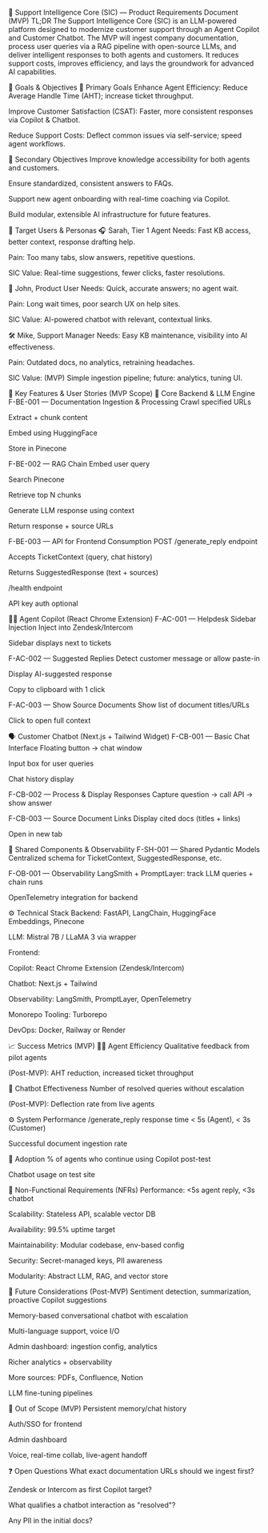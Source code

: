🧠 Support Intelligence Core (SIC) — Product Requirements Document (MVP)
TL;DR
The Support Intelligence Core (SIC) is an LLM-powered platform designed to modernize customer support through an Agent Copilot and Customer Chatbot. The MVP will ingest company documentation, process user queries via a RAG pipeline with open-source LLMs, and deliver intelligent responses to both agents and customers. It reduces support costs, improves efficiency, and lays the groundwork for advanced AI capabilities.

🎯 Goals & Objectives
🥇 Primary Goals
Enhance Agent Efficiency: Reduce Average Handle Time (AHT); increase ticket throughput.

Improve Customer Satisfaction (CSAT): Faster, more consistent responses via Copilot & Chatbot.

Reduce Support Costs: Deflect common issues via self-service; speed agent workflows.

🥈 Secondary Objectives
Improve knowledge accessibility for both agents and customers.

Ensure standardized, consistent answers to FAQs.

Support new agent onboarding with real-time coaching via Copilot.

Build modular, extensible AI infrastructure for future features.

👤 Target Users & Personas
🎧 Sarah, Tier 1 Agent
Needs: Fast KB access, better context, response drafting help.

Pain: Too many tabs, slow answers, repetitive questions.

SIC Value: Real-time suggestions, fewer clicks, faster resolutions.

💬 John, Product User
Needs: Quick, accurate answers; no agent wait.

Pain: Long wait times, poor search UX on help sites.

SIC Value: AI-powered chatbot with relevant, contextual links.

🛠 Mike, Support Manager
Needs: Easy KB maintenance, visibility into AI effectiveness.

Pain: Outdated docs, no analytics, retraining headaches.

SIC Value: (MVP) Simple ingestion pipeline; future: analytics, tuning UI.

🧩 Key Features & User Stories (MVP Scope)
🧠 Core Backend & LLM Engine
F-BE-001 — Documentation Ingestion & Processing
Crawl specified URLs

Extract + chunk content

Embed using HuggingFace

Store in Pinecone

F-BE-002 — RAG Chain
Embed user query

Search Pinecone

Retrieve top N chunks

Generate LLM response using context

Return response + source URLs

F-BE-003 — API for Frontend Consumption
POST /generate_reply endpoint

Accepts TicketContext (query, chat history)

Returns SuggestedResponse (text + sources)

/health endpoint

API key auth optional

🧑‍💻 Agent Copilot (React Chrome Extension)
F-AC-001 — Helpdesk Sidebar Injection
Inject into Zendesk/Intercom

Sidebar displays next to tickets

F-AC-002 — Suggested Replies
Detect customer message or allow paste-in

Display AI-suggested response

Copy to clipboard with 1 click

F-AC-003 — Show Source Documents
Show list of document titles/URLs

Click to open full context

🗣 Customer Chatbot (Next.js + Tailwind Widget)
F-CB-001 — Basic Chat Interface
Floating button → chat window

Input box for user queries

Chat history display

F-CB-002 — Process & Display Responses
Capture question → call API → show answer

F-CB-003 — Source Document Links
Display cited docs (titles + links)

Open in new tab

🔁 Shared Components & Observability
F-SH-001 — Shared Pydantic Models
Centralized schema for TicketContext, SuggestedResponse, etc.

F-OB-001 — Observability
LangSmith + PromptLayer: track LLM queries + chain runs

OpenTelemetry integration for backend

⚙️ Technical Stack
Backend: FastAPI, LangChain, HuggingFace Embeddings, Pinecone

LLM: Mistral 7B / LLaMA 3 via wrapper

Frontend:

Copilot: React Chrome Extension (Zendesk/Intercom)

Chatbot: Next.js + Tailwind

Observability: LangSmith, PromptLayer, OpenTelemetry

Monorepo Tooling: Turborepo

DevOps: Docker, Railway or Render

📈 Success Metrics (MVP)
🧑‍💼 Agent Efficiency
Qualitative feedback from pilot agents

(Post-MVP): AHT reduction, increased ticket throughput

👥 Chatbot Effectiveness
Number of resolved queries without escalation

(Post-MVP): Deflection rate from live agents

⚙️ System Performance
/generate_reply response time < 5s (Agent), < 3s (Customer)

Successful document ingestion rate

🚀 Adoption
% of agents who continue using Copilot post-test

Chatbot usage on test site

🧪 Non-Functional Requirements (NFRs)
Performance: <5s agent reply, <3s chatbot

Scalability: Stateless API, scalable vector DB

Availability: 99.5% uptime target

Maintainability: Modular codebase, env-based config

Security: Secret-managed keys, PII awareness

Modularity: Abstract LLM, RAG, and vector store

🔭 Future Considerations (Post-MVP)
Sentiment detection, summarization, proactive Copilot suggestions

Memory-based conversational chatbot with escalation

Multi-language support, voice I/O

Admin dashboard: ingestion config, analytics

Richer analytics + observability

More sources: PDFs, Confluence, Notion

LLM fine-tuning pipelines

🚫 Out of Scope (MVP)
Persistent memory/chat history

Auth/SSO for frontend

Admin dashboard

Voice, real-time collab, live-agent handoff

❓ Open Questions
What exact documentation URLs should we ingest first?

Zendesk or Intercom as first Copilot target?

What qualifies a chatbot interaction as "resolved"?

Any PII in the initial docs?

